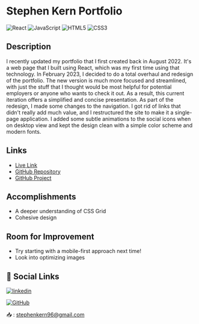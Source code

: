 # Stephen Kern Portfolio

![React](https://img.shields.io/badge/react-%2320232a.svg?style=for-the-badge&logo=react&logoColor=%2361DAFB) ![JavaScript](https://img.shields.io/badge/javascript-%23323330.svg?style=for-the-badge&logo=javascript&logoColor=%23F7DF1E)
![HTML5](https://img.shields.io/badge/html5-%23E34F26.svg?style=for-the-badge&logo=html5&logoColor=white)
![CSS3](https://img.shields.io/badge/css3-%231572B6.svg?style=for-the-badge&logo=css3&logoColor=white)

## Description

I recently updated my portfolio that I first created back in August 2022. It's a web page that I built using React, which was my first time using that technology. In February 2023, I decided to do a total overhaul and redesign of the portfolio. The new version is much more focused and streamlined, with just the stuff that I thought would be most helpful for potential employers or anyone who wants to check it out. As a result, this current iteration offers a simplified and concise presentation. As part of the redesign, I made some changes to the navigation. I got rid of links that didn't really add much value, and I restructured the site to make it a single-page application. I added some subtle animations to the social icons when on desktop view and kept the design clean with a simple color scheme and modern fonts.
## Links

- [Live Link](https://www.stephenkern.dev)
- [GitHub Repository](https://github.com/stephen-kern/React-Portfolio)
- [GitHub Project](https://github.com/users/stephen-kern/projects/5)

## Accomplishments

- A deeper understanding of CSS Grid
- Cohesive design

## Room for Improvement

- Try starting with a mobile-first approach next time!
- Look into optimizing images

## 🔗 Social Links

[![linkedin](https://img.shields.io/badge/linkedin-0A66C2?style=for-the-badge&logo=linkedin&logoColor=white)](https://www.linkedin.com/stephenkern96)

[![GitHub](https://img.shields.io/badge/github-%23121011.svg?style=for-the-badge&logo=github&logoColor=white)](https://github.com/stephen-kern)

📥 : stephenkern96@gmail.com
